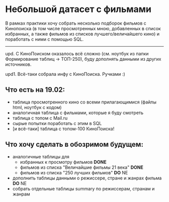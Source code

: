 # Небольшой датасет с фильмами
В рамках практики хочу собрать несколько подборок фильмов с Кинопоиска (в том числе просмотренных мною, добавленных в список избранных, а также фильмов из списков лучшего/величайшего кино) и поработать с ними с помощью SQL.

---

upd. С КиноПоиском оказалось всё сложно (см. ноутбук из папки Формирование таблиц -> ТОП-250), буду дополнять данными из других источников.

upd1. Всё-таки собрала инфу с КиноПоиска. Ручками :)

## Что есть на 19.02:
* таблица просмотренного кино со всеми прилагающимися (файлы html, ноутбук с кодом)
* аналогичная таблица с фильмами, которые я буду смотреть
* таблица с топом с Mail.ru
* сырые попытки поработать с этим в SQL
* [и всё-таки] таблица с топом-100 КиноПоиска!

## Что хочу сделать в обозримом будущем:
* аналогичные таблицы для
  *  избранных к просмотру фильмов __DONE__
  *  фильмов из списка "Величайшие фильмы 21 века" __DONE__
  *  фильмов из списка "250 лучших фильмов" __DO__ NE
* дополнить таблицы данными о режиссере, стране и жанрах фильма __DO__ NE
* собрать отдельные таблицы summary по режиссерам, странам и жанрам
